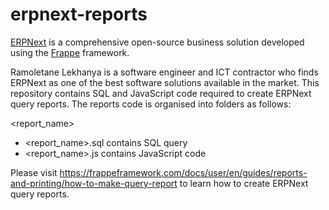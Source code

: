 # erpnext-reports
[ERPNext](https://erpnext.com) is a comprehensive open-source business solution developed using the [Frappe](https://frappe.io) framework.


Ramoletane Lekhanya is a software engineer and ICT contractor who finds ERPNext as one of the best software solutions available in the market. This repository  contains SQL and JavaScript code required to create ERPNext query reports. The reports code is organised into folders as follows:

<report_name>
* <report_name>.sql contains SQL query
* <report_name>.js contains JavaScript code


Please visit https://frappeframework.com/docs/user/en/guides/reports-and-printing/how-to-make-query-report to learn how to create ERPNext query reports.
